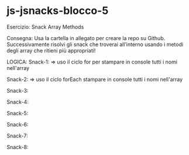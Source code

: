 # js-jsnacks-blocco-5
Esercizio: Snack Array Methods

Consegna:
Usa la cartella in allegato per creare la repo su Github.
Successivamente risolvi gli snack che troverai all’interno usando i metodi degli array che ritieni più appropriati!

LOGICA:
Snack-1:
=> uso il ciclo for per stampare in console tutti i nomi nell'array

Snack-2:
=> uso il ciclo forEach stampare in console tutti i nomi nell'array

Snack-3:

Snack-4:

Snack-5:

Snack-6:

Snack-7:

Snack-8: